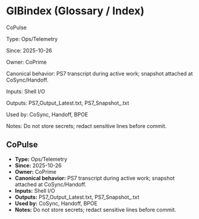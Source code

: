 # GIBindex (Glossary / Index)

CoPulse

Type: Ops/Telemetry

Since: 2025-10-26

Owner: CoPrime

Canonical behavior: PS7 transcript during active work; snapshot attached at CoSync/Handoff.

Inputs: Shell I/O

Outputs: PS7_Output_Latest.txt, PS7_Snapshot_<UTCSTAMP>.txt

Used by: CoSync, Handoff, BPOE

Notes: Do not store secrets; redact sensitive lines before commit.

## CoPulse
- **Type:** Ops/Telemetry
- **Since:** 2025-10-26
- **Owner:** CoPrime
- **Canonical behavior:** PS7 transcript during active work; snapshot attached at CoSync/Handoff.
- **Inputs:** Shell I/O
- **Outputs:** PS7_Output_Latest.txt, PS7_Snapshot_<UTCSTAMP>.txt
- **Used by:** CoSync, Handoff, BPOE
- **Notes:** Do not store secrets; redact sensitive lines before commit.

